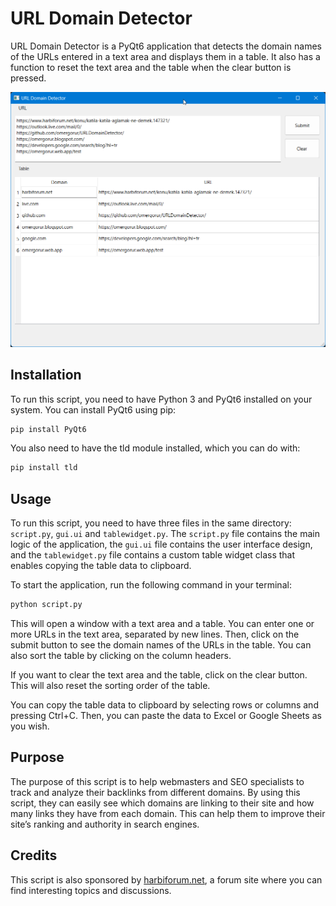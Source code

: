 # URL Domain Detector

URL Domain Detector is a PyQt6 application that detects the domain names of the URLs entered in a text area and displays them in a table. It also has a function to reset the text area and the table when the clear button is pressed.

![alt url domain detector](https://github.com/omergorur/URLDomainDetector/blob/main/screenshot.png?raw=true)

## Installation

To run this script, you need to have Python 3 and PyQt6 installed on your system. You can install PyQt6 using pip:
```bash
pip install PyQt6
```

You also need to have the tld module installed, which you can do with:
```bash
pip install tld
```

## Usage

To run this script, you need to have three files in the same directory: ```script.py```, ```gui.ui``` and ```tablewidget.py```. The ```script.py``` file contains the main logic of the application, the ```gui.ui``` file contains the user interface design, and the ```tablewidget.py``` file contains a custom table widget class that enables copying the table data to clipboard.

To start the application, run the following command in your terminal:
```bash
python script.py
```
This will open a window with a text area and a table. You can enter one or more URLs in the text area, separated by new lines. Then, click on the submit button to see the domain names of the URLs in the table. You can also sort the table by clicking on the column headers.

If you want to clear the text area and the table, click on the clear button. This will also reset the sorting order of the table.

You can copy the table data to clipboard by selecting rows or columns and pressing Ctrl+C. Then, you can paste the data to Excel or Google Sheets as you wish.

## Purpose
The purpose of this script is to help webmasters and SEO specialists to track and analyze their backlinks from different domains. By using this script, they can easily see which domains are linking to their site and how many links they have from each domain. This can help them to improve their site’s ranking and authority in search engines.

## Credits
This script is also sponsored by [harbiforum.net](https://www.harbiforum.net/), a forum site where you can find interesting topics and discussions.

